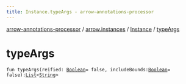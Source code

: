 ```yaml
---
title: Instance.typeArgs - arrow-annotations-processor
---
```


[arrow-annotations-processor](../../index.html) / [arrow.instances](../index.html) / [Instance](index.html) / [typeArgs](./type-args.html)

# typeArgs

`fun typeArgs(reified: `[`Boolean`](https://kotlinlang.org/api/latest/jvm/stdlib/kotlin/-boolean/index.html)` = false, includeBounds: `[`Boolean`](https://kotlinlang.org/api/latest/jvm/stdlib/kotlin/-boolean/index.html)` = false): `[`List`](https://kotlinlang.org/api/latest/jvm/stdlib/kotlin.collections/-list/index.html)`<`[`String`](https://kotlinlang.org/api/latest/jvm/stdlib/kotlin/-string/index.html)`>`
